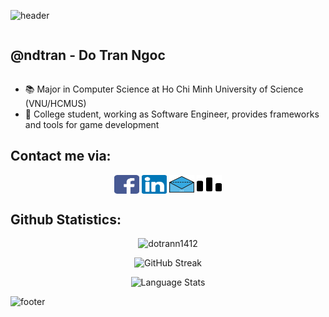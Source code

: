 ![header](https://capsule-render.vercel.app/api?type=wave&&&&color=0:3399ff,100:ff66cc&height=200&fontColor=ffffff&animation=scaleIn&fontAlignY=30&section=header&text=Welcome🥳&fontSize=40)

<div  style="display: flex; align-items: center;">
    <h2 style="display: inline-block"> @ndtran - Do Tran Ngoc</h2> 
</div>

<ul>
    <li>📚 Major in Computer Science at Ho Chi Minh University of Science (VNU/HCMUS)</li>
<!--    <li>🌱 Learning to be awesome</li> -->
    <li>🚀 College student, working as Software Engineer, provides frameworks and tools for game development</li>
</ul>

<h2> Contact me via: </h2>

<p align="center">
    <a href="https://www.facebook.com/ndotran1412" target="blank"><img align="center" src="./assets/icons/facebook.svg" alt="dotrann1412" height="30" width="40" /></a>
    <a href="https://www.linkedin.com/in/ndtran11/" target="blank"><img align="center" src="./assets/icons/linkedin.svg" alt="ndtran11" height="30" width="40" /></a>
    <a href="mailto:dotrann1412.dev@gmail.com" target="blank"><img align="center" src="./assets/icons/email_1.svg" alt="ndtran11" height="30" width="40" /></a>
    <a href="https://codeforces.com/profile/DoTran" target="blank"><img align="center" src="./assets/icons/codeforces.svg" alt="ndtran11" height="30" width="40" /></a>
</p>

<h2 >Github Statistics:</h2>

<p align="center"> <img src="https://github-readme-stats.vercel.app/api?username=dotrann1412&hide=issues,contribs&count_private=true&show_icons=true&theme=material-palenight" alt="dotrann1412" /> </p>
<p align="center"> <img src="https://github-readme-streak-stats.herokuapp.com?user=dotrann1412&theme=material-palenight" alt="GitHub Streak" /> </p>
<p align="center"> <img src="https://github-readme-stats.vercel.app/api/top-langs/?username=dotrann1412&layout=compact&theme=material-palenight&langs_count=10&card_width=445" alt="Language Stats" /> </p>

<!--
**dotrann1412/dotrann1412** is a ✨ _special_ ✨ repository because its `README.md` (this file) appears on your GitHub profile.

Here are some ideas to get you started:

- 🔭 I’m currently working on ...
- 🌱 I’m currently learning ...
- 👯 I’m looking to collaborate on ...
- 🤔 I’m looking for help with ...
- 💬 Ask me about ...
- 📫 How to reach me: ...
- 😄 Pronouns: ...
- ⚡ Fun fact: ...
-->
![footer](https://capsule-render.vercel.app/api?type=wave&&&&color=0:ff66cc,100:3399ff&height=130&section=footer)
